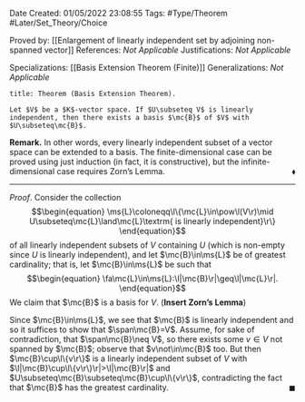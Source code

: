 <div class="topSpace"></div>

Date Created: 01/05/2022 23:08:55
Tags: #Type/Theorem #Later/Set_Theory/Choice

Proved by: [[Enlargement of linearly independent set by adjoining non-spanned vector]]
References: _Not Applicable_
Justifications: _Not Applicable_

Specializations: [[Basis Extension Theorem (Finite)]]
Generalizations: _Not Applicable_

``` ad-Theorem
title: Theorem (Basis Extension Theorem).

Let $V$ be a $K$-vector space. If $U\subseteq V$ is linearly independent, then there exists a basis $\mc{B}$ of $V$ with $U\subseteq\mc{B}$.

```

**Remark.** In other words, every linearly independent subset of a vector space can be extended to a basis. The finite-dimensional case can be proved using just induction (in fact, it is constructive), but the infinite-dimensional case requires Zorn$\textrm{'}$s Lemma.<span style="float:right;">$\blacklozenge$</span>

---

_Proof_. Consider the collection
$$\begin{equation}
    \ms{L}\coloneqq\l\{\mc{L}\in\pow\l(V\r)\mid U\subseteq\mc{L}\land\mc{L}\textrm{ is linearly independent}\r\}
\end{equation}$$
of all linearly independent subsets of $V$ containing $U$ (which is non-empty since $U$ is linearly independent), and let $\mc{B}\in\ms{L}$ be of greatest cardinality; that is, let $\mc{B}\in\ms{L}$ be such that
$$\begin{equation}
    \fa\mc{L}\in\ms{L}:\l|\mc{B}\r|\geq\l|\mc{L}\r|.
\end{equation}$$
We claim that $\mc{B}$ is a basis for $V$. (**Insert Zorn$\textrm{'}$s Lemma**)

Since $\mc{B}\in\ms{L}$, we see that $\mc{B}$ is linearly independent and so it suffices to show that $\span\mc{B}=V$. Assume, for sake of contradiction, that $\span\mc{B}\neq V$, so there exists some $v\in V$ not spanned by $\mc{B}$; observe that $v\not\in\mc{B}$ too. But then $\mc{B}\cup\l\{v\r\}$ is a linearly independent subset of $V$ with $\l|\mc{B}\cup\l\{v\r\}\r|>\l|\mc{B}\r|$ and $U\subseteq\mc{B}\subseteq\mc{B}\cup\l\{v\r\}$, contradicting the fact that $\mc{B}$ has the greatest cardinality.<span style="float:right;">$\blacksquare$</span>
